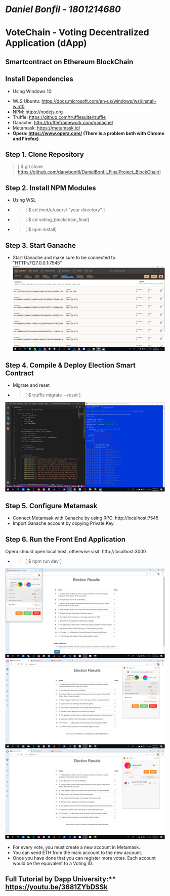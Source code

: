 # ***Daniel Bonfil - 1801214680***

# VoteChain     -     Voting Decentralized Application (dApp) 
## Smartcontract on Ethereum BlockChain

## Install Dependencies
* Using Windows 10:
- WLS Ubuntu: https://docs.microsoft.com/en-us/windows/wsl/install-win10
- NPM: https://nodejs.org
- Truffle: https://github.com/trufflesuite/truffle
- Ganache: http://truffleframework.com/ganache/
- Metamask: https://metamask.io/
- **Opera: https://www.opera.com/  (There is a problem both with Chrome and Firefox)**

## Step 1. Clone Repository
> [ $ git clone https://github.com/danybonfil/DanielBonfil_FinalProject_BlockChain]

## Step 2. Install NPM Modules
* Using WSL
- > [ $ cd /mnt/c/users/ "your directory" ]

- > [ $ cd voting_blockchain_final]

- > [ $ npm install]

## Step 3. Start Ganache
* Start Ganache and make sure to be connected to "HTTP://127.0.0.1:7545"
![alt text](https://github.com/danybonfil/DanielBonfil_FinalProject_BlockChain/blob/master/screenshots/1.ganache.png)

## Step 4. Compile & Deploy Election Smart Contract
* Migrate and reset 
- > [ $ truffle migrate --reset ]

![alt text](https://github.com/danybonfil/DanielBonfil_FinalProject_BlockChain/blob/master/screenshots/0.solidity%20wsl.png)

## Step 5. Configure Metamask
- Connect Metamask with Ganache by using RPC: http://localhost:7545
- Import Ganache account by copying Private Key.

## Step 6. Run the Front End Application
Opera should open local host, otherwise visit: http://localhost:3000
- > [ $ npm run dev ]

![alt text](https://github.com/danybonfil/DanielBonfil_FinalProject_BlockChain/blob/master/screenshots/2.vote1.png)
![alt text](https://github.com/danybonfil/DanielBonfil_FinalProject_BlockChain/blob/master/screenshots/3.voted.png)
![alt text](https://github.com/danybonfil/DanielBonfil_FinalProject_BlockChain/blob/master/screenshots/4.vote2.png)

- For every vote, you must create a new account in Metamask.
- You can send ETH from the main account to the new account. 
- Once you have done that you can register more votes. Each account would be the equivalent to a Voting ID. 

## Full Tutorial by Dapp University:** https://youtu.be/3681ZYbDSSk
